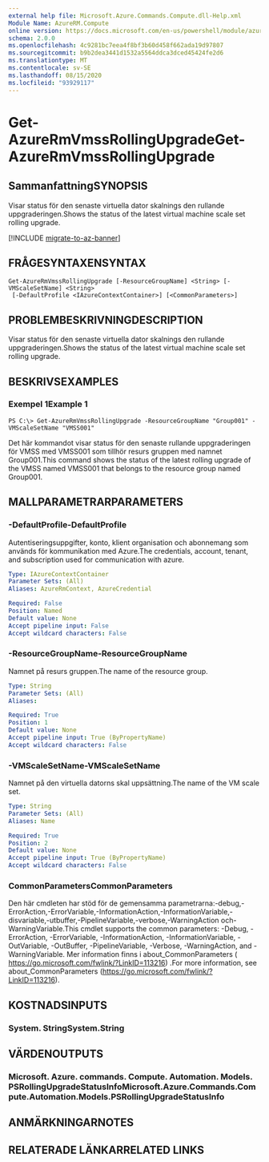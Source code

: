 ```yaml
---
external help file: Microsoft.Azure.Commands.Compute.dll-Help.xml
Module Name: AzureRM.Compute
online version: https://docs.microsoft.com/en-us/powershell/module/azurerm.compute/get-azurermvmssrollingupgrade
schema: 2.0.0
ms.openlocfilehash: 4c9281bc7eea4f8bf3b60d458f662ada19d97807
ms.sourcegitcommit: b9b2dea3441d1532a5564ddca3dced45424fe2d6
ms.translationtype: MT
ms.contentlocale: sv-SE
ms.lasthandoff: 08/15/2020
ms.locfileid: "93929117"
---
```

# <span data-ttu-id="14709-101">Get-AzureRmVmssRollingUpgrade</span><span class="sxs-lookup"><span data-stu-id="14709-101">Get-AzureRmVmssRollingUpgrade</span></span>

## <span data-ttu-id="14709-102">Sammanfattning</span><span class="sxs-lookup"><span data-stu-id="14709-102">SYNOPSIS</span></span>
<span data-ttu-id="14709-103">Visar status för den senaste virtuella dator skalnings den rullande uppgraderingen.</span><span class="sxs-lookup"><span data-stu-id="14709-103">Shows the status of the latest virtual machine scale set rolling upgrade.</span></span>

[!INCLUDE [migrate-to-az-banner](../../includes/migrate-to-az-banner.md)]

## <span data-ttu-id="14709-104">FRÅGESYNTAXEN</span><span class="sxs-lookup"><span data-stu-id="14709-104">SYNTAX</span></span>

```
Get-AzureRmVmssRollingUpgrade [-ResourceGroupName] <String> [-VMScaleSetName] <String>
 [-DefaultProfile <IAzureContextContainer>] [<CommonParameters>]
```

## <span data-ttu-id="14709-105">PROBLEMBESKRIVNING</span><span class="sxs-lookup"><span data-stu-id="14709-105">DESCRIPTION</span></span>
<span data-ttu-id="14709-106">Visar status för den senaste virtuella dator skalnings den rullande uppgraderingen.</span><span class="sxs-lookup"><span data-stu-id="14709-106">Shows the status of the latest virtual machine scale set rolling upgrade.</span></span>

## <span data-ttu-id="14709-107">BESKRIVS</span><span class="sxs-lookup"><span data-stu-id="14709-107">EXAMPLES</span></span>

### <span data-ttu-id="14709-108">Exempel 1</span><span class="sxs-lookup"><span data-stu-id="14709-108">Example 1</span></span>
```
PS C:\> Get-AzureRmVmssRollingUpgrade -ResourceGroupName "Group001" -VMScaleSetName "VMSS001"
```

<span data-ttu-id="14709-109">Det här kommandot visar status för den senaste rullande uppgraderingen för VMSS med VMSS001 som tillhör resurs gruppen med namnet Group001.</span><span class="sxs-lookup"><span data-stu-id="14709-109">This command shows  the status of the latest rolling upgrade of the VMSS named VMSS001 that belongs to the resource group named Group001.</span></span>

## <span data-ttu-id="14709-110">MALLPARAMETRAR</span><span class="sxs-lookup"><span data-stu-id="14709-110">PARAMETERS</span></span>

### <span data-ttu-id="14709-111">-DefaultProfile</span><span class="sxs-lookup"><span data-stu-id="14709-111">-DefaultProfile</span></span>
<span data-ttu-id="14709-112">Autentiseringsuppgifter, konto, klient organisation och abonnemang som används för kommunikation med Azure.</span><span class="sxs-lookup"><span data-stu-id="14709-112">The credentials, account, tenant, and subscription used for communication with azure.</span></span>

```yaml
Type: IAzureContextContainer
Parameter Sets: (All)
Aliases: AzureRmContext, AzureCredential

Required: False
Position: Named
Default value: None
Accept pipeline input: False
Accept wildcard characters: False
```

### <span data-ttu-id="14709-113">-ResourceGroupName</span><span class="sxs-lookup"><span data-stu-id="14709-113">-ResourceGroupName</span></span>
<span data-ttu-id="14709-114">Namnet på resurs gruppen.</span><span class="sxs-lookup"><span data-stu-id="14709-114">The name of the resource group.</span></span>

```yaml
Type: String
Parameter Sets: (All)
Aliases: 

Required: True
Position: 1
Default value: None
Accept pipeline input: True (ByPropertyName)
Accept wildcard characters: False
```

### <span data-ttu-id="14709-115">-VMScaleSetName</span><span class="sxs-lookup"><span data-stu-id="14709-115">-VMScaleSetName</span></span>
<span data-ttu-id="14709-116">Namnet på den virtuella datorns skal uppsättning.</span><span class="sxs-lookup"><span data-stu-id="14709-116">The name of the VM scale set.</span></span>

```yaml
Type: String
Parameter Sets: (All)
Aliases: Name

Required: True
Position: 2
Default value: None
Accept pipeline input: True (ByPropertyName)
Accept wildcard characters: False
```

### <span data-ttu-id="14709-117">CommonParameters</span><span class="sxs-lookup"><span data-stu-id="14709-117">CommonParameters</span></span>
<span data-ttu-id="14709-118">Den här cmdleten har stöd för de gemensamma parametrarna:-debug,-ErrorAction,-ErrorVariable,-InformationAction,-InformationVariable,-disvariable,-utbuffer,-PipelineVariable,-verbose,-WarningAction och-WarningVariable.</span><span class="sxs-lookup"><span data-stu-id="14709-118">This cmdlet supports the common parameters: -Debug, -ErrorAction, -ErrorVariable, -InformationAction, -InformationVariable, -OutVariable, -OutBuffer, -PipelineVariable, -Verbose, -WarningAction, and -WarningVariable.</span></span> <span data-ttu-id="14709-119">Mer information finns i about_CommonParameters ( https://go.microsoft.com/fwlink/?LinkID=113216) .</span><span class="sxs-lookup"><span data-stu-id="14709-119">For more information, see about_CommonParameters (https://go.microsoft.com/fwlink/?LinkID=113216).</span></span>

## <span data-ttu-id="14709-120">KOSTNADS</span><span class="sxs-lookup"><span data-stu-id="14709-120">INPUTS</span></span>

### <span data-ttu-id="14709-121">System. String</span><span class="sxs-lookup"><span data-stu-id="14709-121">System.String</span></span>

## <span data-ttu-id="14709-122">VÄRDEN</span><span class="sxs-lookup"><span data-stu-id="14709-122">OUTPUTS</span></span>

### <span data-ttu-id="14709-123">Microsoft. Azure. commands. Compute. Automation. Models. PSRollingUpgradeStatusInfo</span><span class="sxs-lookup"><span data-stu-id="14709-123">Microsoft.Azure.Commands.Compute.Automation.Models.PSRollingUpgradeStatusInfo</span></span>

## <span data-ttu-id="14709-124">ANMÄRKNINGAR</span><span class="sxs-lookup"><span data-stu-id="14709-124">NOTES</span></span>

## <span data-ttu-id="14709-125">RELATERADE LÄNKAR</span><span class="sxs-lookup"><span data-stu-id="14709-125">RELATED LINKS</span></span>

